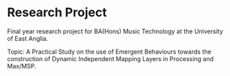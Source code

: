 Research Project
===============

Final year research project for BA(Hons) Music Technology at the University of East Anglia.

Topic: A Practical Study on the use of Emergent Behaviours towards the construction of Dynamic Independent Mapping Layers in Processing and Max/MSP.
